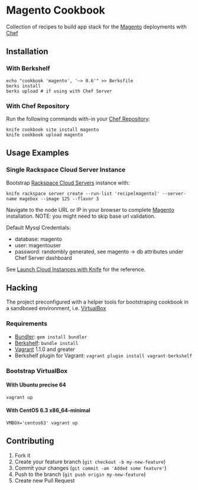 # Magento Cookbook

Collection of recipes to build app stack for the [Magento][] deployments with
[Chef][]

## Installation

### With Berkshelf

    echo "cookbook 'magento', '~> 0.6'" >> Berksfile
    berks install
    berks upload # if using with Chef Server

### With Chef Repository

Run the following commands with-in your [Chef Repository][]:

    knife cookbook site install magento
    knife cookbook upload magento

## Usage Examples

### Single Rackspace Cloud Server Instance

Bootstrap [Rackspace Cloud Servers][] instance with:

    knife rackspace server create --run-list 'recipe[magento]' --server-name magebox --image 125 --flavor 3

Navigate to the node URL or IP in your browser to complete [Magento][] installation.
NOTE: you might need to skip base url validation.

Default Mysql Credentials:

 * database: magento
 * user: magentouser
 * password: randombly generated, see magento -> db attributes under Chef Server dashboard

See [Launch Cloud Instances with Knife][] for the reference.

## Hacking

The project preconfigured with a helper tools for bootstraping cookbook in a
sandboxed environment, i.e. [VirtualBox][]

### Requirements

 * [Bundler][]: `gem install bundler`
 * [Berkshelf][]: `bundle install`
 * [Vagrant][] 1.1.0 and greater
 * Berkshelf plugin for Vagrant: `vagrant plugin install vagrant-berkshelf`

### Bootstrap VirtualBox

#### With Ubuntu precise 64

    vagrant up

#### With CentOS 6.3 x86_64-minimal

    VMBOX='centos63' vagrant up


## Contributing

1. Fork it
2. Create your feature branch (`git checkout -b my-new-feature`)
3. Commit your changes (`git commit -am 'Added some feature'`)
4. Push to the branch (`git push origin my-new-feature`)
5. Create new Pull Request


[Magento]:http://www.magentocommerce.com/
[Chef]:http://www.opscode.com/chef/
[Chef Repository]:http://wiki.opscode.com/display/chef/Chef+Repository
[Chef Roles]:http://wiki.opscode.com/display/chef/Roles
[Rackspace Cloud Servers]:http://www.rackspace.com/cloud/cloud_hosting_products/servers/
[Launch Cloud Instances with Knife]:http://wiki.opscode.com/display/chef/Launch+Cloud+Instances+with+Knife
[VirtualBox]:https://www.virtualbox.org/
[Vagrant]:http://vagrantup.com/
[Berkshelf]:http://berkshelf.com/
[Bundler]:http://gembundler.com/
